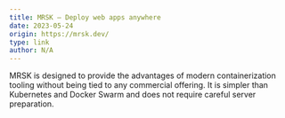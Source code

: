 ```yaml
---
title: MRSK — Deploy web apps anywhere
date: 2023-05-24
origin: https://mrsk.dev/
type: link
author: N/A
---
```


 MRSK is designed to provide the advantages of modern containerization tooling without being tied to any commercial offering. It is simpler than Kubernetes and Docker Swarm and does not require careful server preparation.
